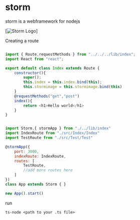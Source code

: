# storm
storm is a webframework for nodejs

[![Storm Logo](https://i.ibb.co/YfGNLBv/storm.png)]


Creating a route

```js

import { Route,requestMethods } from "../../../lib/index";
import React from "react";

export default class Index extends Route {
    constructor(){
        super();
        this.index = this.index.bind(this);
        this.stormimage = this.stormimage.bind(this)
    }
    @requestMethods("get","post")
    index(){
        return <h1>Hello world</h1>
    }
}

```

```js

import Storm,{ stormApp } from "./../lib/index"
import IndexRoute from "./src/Index/Index"
import TestRoute from "./src/Test/Test"

@stormApp({
    port: 3000,
    indexRoute: IndexRoute,
    routes: [
        TestRoute,
        //add more routes here
    ]
})
class App extends Storm { }

new App().start()

```


run
```
ts-node <path to your .ts file>
```


